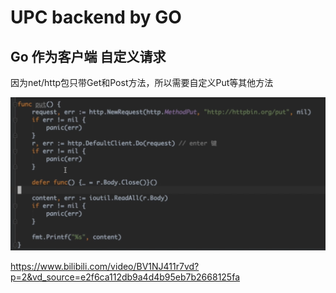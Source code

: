 # UPC backend by GO

## Go 作为客户端 自定义请求

因为net/http包只带Get和Post方法，所以需要自定义Put等其他方法

![custom_PUT](./custom_PUT.png)

<https://www.bilibili.com/video/BV1NJ411r7vd?p=2&vd_source=e2f6ca112db9a4d4b95eb7b2668125fa>
